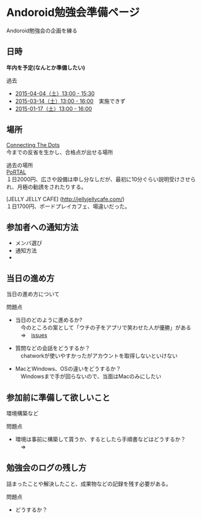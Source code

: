 # Andoroid勉強会準備ページ
Andoroid勉強会の企画を練る

## 日時
**年内を予定(なんとか準備したい)**

過去
* [2015-04-04（土）13:00 - 15:30](https://techietaste.doorkeeper.jp/events/22983)
* [2015-03-14（土）13:00 - 16:00](https://techietaste.doorkeeper.jp/events/21511)　実施できず
* [2015-01-17（土）13:00 - 16:00](https://techietaste.doorkeeper.jp/events/17954)


## 場所  
[Connecting The Dots](https://dots.bz/)  
今までの反省を生かし、合格点が出せる場所  
  
過去の場所  
[PoRTAL](http://www.hituji.jp/portal/guide/trial.html)  
１日2000円、広さや設備は申し分なしだが、最初に10分ぐらい説明受けさせられ、月極の勧誘をされたりする。  
  
[JELLY JELLY CAFE] (http://jellyjellycafe.com/)  
１日1700円、ボードプレイカフェ、場違いだった。  


## 参加者への通知方法
* メンバ選び
* 通知方法
* 


## 当日の進め方
当日の進め方について  


問題点
* 当日のどのように進めるか?  
　今のところの案として「ウチの子をアプリで笑わせた人が優勝」がある  
　=>　[issues](https://github.com/shiro83/Andoroid_Study_Group/issues)
* 質問などの会話をどうするか？  
　chatworkが使いやすかったがアカウントを取得しないといけない  

* MacとWindows、OSの違いをどうするか？  
　Windowsまで手が回らないので、当面はMacのみにしたい  


## 参加前に準備して欲しいこと
環境構築など

問題点
* 環境は事前に構築して貰うか、するとしたら手順書などはどうするか？  
　=> 

## 勉強会のログの残し方  
詰まったことや解決したこと、成果物などの記録を残す必要がある。  

問題点  
* どうするか？  

  


